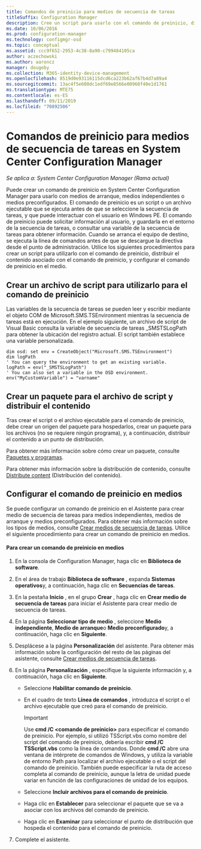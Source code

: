 ```yaml
---
title: Comandos de preinicio para medios de secuencia de tareas
titleSuffix: Configuration Manager
description: Cree un script para usarlo con el comando de preinicio, distribuya el contenido asociado al comando de preinicio y configure el comando de preinicio en los medios.
ms.date: 10/06/2016
ms.prod: configuration-manager
ms.technology: configmgr-osd
ms.topic: conceptual
ms.assetid: ccc9f652-2953-4c38-8a90-c799484105ca
author: aczechowski
ms.author: aaroncz
manager: dougeby
ms.collection: M365-identity-device-management
ms.openlocfilehash: 8519d0e93116115dcd6ca223b62af67b4d7a89a4
ms.sourcegitcommit: 13ac4f5e600dc1edf69e8566e00968f40e1d1761
ms.translationtype: MTE75
ms.contentlocale: es-ES
ms.lasthandoff: 09/11/2019
ms.locfileid: "70892506"
---
```

# <a name="prestart-commands-for-task-sequence-media-in-system-center-configuration-manager"></a>Comandos de preinicio para medios de secuencia de tareas en System Center Configuration Manager

*Se aplica a: System Center Configuration Manager (Rama actual)*

Puede crear un comando de preinicio en System Center Configuration Manager para usarlo con medios de arranque, medios independientes o medios preconfigurados. El comando de preinicio es un script o un archivo ejecutable que se ejecuta antes de que se seleccione la secuencia de tareas, y que puede interactuar con el usuario en Windows PE. El comando de preinicio puede solicitar información al usuario, y guardarla en el entorno de la secuencia de tareas, o consultar una variable de la secuencia de tareas para obtener información. Cuando se arranca el equipo de destino, se ejecuta la línea de comandos antes de que se descargue la directiva desde el punto de administración. Utilice los siguientes procedimientos para crear un script para utilizarlo con el comando de preinicio, distribuir el contenido asociado con el comando de preinicio, y configurar el comando de preinicio en el medio.  

## <a name="create-a-script-file-to-use-for-the-prestart-command"></a>Crear un archivo de script para utilizarlo para el comando de preinicio  
 Las variables de la secuencia de tareas se pueden leer y escribir mediante el objeto COM de Microsoft.SMS.TSEnvironment mientras la secuencia de tareas está en ejecución. En el ejemplo siguiente, un archivo de script de Visual Basic consulta la variable de secuencia de tareas _SMSTSLogPath para obtener la ubicación del registro actual. El script también establece una variable personalizada.  

``` VBScript
dim osd: set env = CreateObject("Microsoft.SMS.TSEnvironment")  
dim logPath  
' You can query the environment to get an existing variable.  
logPath = env("_SMSTSLogPath")  
' You can also set a variable in the OSD environment.  
env("MyCustomVariable") = "varname"  
```  

## <a name="create-a-package-for-the-script-file-and-distribute-the-content"></a>Crear un paquete para el archivo de script y distribuir el contenido  
 Tras crear el script o el archivo ejecutable para el comando de preinicio, debe crear un origen del paquete para hospedarlos, crear un paquete para los archivos (no se requiere ningún programa), y, a continuación, distribuir el contenido a un punto de distribución.  

 Para obtener más información sobre cómo crear un paquete, consulte [Paquetes y programas](../../apps/deploy-use/packages-and-programs.md).  

 Para obtener más información sobre la distribución de contenido, consulte [Distribute content](../../core/servers/deploy/configure/deploy-and-manage-content.md#bkmk_distribute) (Distribución del contenido).  

## <a name="configure-the-prestart-command-in-media"></a>Configurar el comando de preinicio en medios  
 Se puede configurar un comando de preinicio en el Asistente para crear medio de secuencia de tareas para medios independientes, medios de arranque y medios preconfigurados. Para obtener más información sobre los tipos de medios, consulte [Crear medios de secuencia de tareas](../deploy-use/create-task-sequence-media.md). Utilice el siguiente procedimiento para crear un comando de preinicio en medios.  

#### <a name="to-create-a-prestart-command-in-media"></a>Para crear un comando de preinicio en medios  

1.  En la consola de Configuration Manager, haga clic en **Biblioteca de software**.  

2.  En el área de trabajo **Biblioteca de software** , expanda **Sistemas operativos**y, a continuación, haga clic en **Secuencias de tareas**.  

3.  En la pestaña **Inicio** , en el grupo **Crear** , haga clic en **Crear medio de secuencia de tareas** para iniciar el Asistente para crear medio de secuencia de tareas.  

4.  En la página **Seleccionar tipo de medio** , seleccione **Medio independiente**, **Medio de arranque**o **Medio preconfigurado**y, a continuación, haga clic en **Siguiente**.  

5.  Desplácese a la página **Personalización** del asistente. Para obtener más información sobre la configuración del resto de las páginas del asistente, consulte [Crear medios de secuencia de tareas](../deploy-use/create-task-sequence-media.md).  

6.  En la página **Personalización** , especifique la siguiente información y, a continuación, haga clic en **Siguiente**.  

    -   Seleccione **Habilitar comando de preinicio**.  

    -   En el cuadro de texto **Línea de comandos** , introduzca el script o el archivo ejecutable que creó para el comando de preinicio.  

        > [!IMPORTANT]  
        >  Use **cmd /C <comando de preinicio\>** para especificar el comando de preinicio. Por ejemplo, si utilizó TSScript.vbs como nombre del script del comando de preinicio, debería escribir **cmd /C TSScript.vbs** como la línea de comandos. Donde **cmd /C** abre una ventana de intérprete de comandos de Windows, y utiliza la variable de entorno Path para localizar el archivo ejecutable o el script del comando de preinicio. También puede especificar la ruta de acceso completa al comando de preinicio, aunque la letra de unidad puede variar en función de las configuraciones de unidad de los equipos.  

    -   Seleccione **Incluir archivos para el comando de preinicio**.  

    -   Haga clic en **Establecer** para seleccionar el paquete que se va a asociar con los archivos del comando de preinicio.  

    -   Haga clic en **Examinar** para seleccionar el punto de distribución que hospeda el contenido para el comando de preinicio.  

7.  Complete el asistente.  
